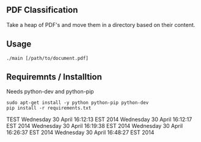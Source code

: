 PDF Classification
------------------

Take a heap of PDF's and move them in a directory based on their content.


Usage
-----

    ./main [/path/to/document.pdf]

Requiremnts / Installtion
-------------------------

Needs python-dev and python-pip

    sudo apt-get install -y python python-pip python-dev
	pip install -r requirements.txt


TEST
Wednesday 30 April  16:12:13 EST 2014
Wednesday 30 April  16:12:17 EST 2014
Wednesday 30 April  16:19:38 EST 2014
Wednesday 30 April  16:26:37 EST 2014
Wednesday 30 April  16:48:27 EST 2014
